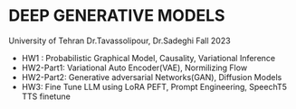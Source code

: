 # DEEP GENERATIVE MODELS
University of Tehran
Dr.Tavassolipour, Dr.Sadeghi
Fall 2023


* HW1 :
  Probabilistic Graphical Model, Causality, Variational Inference 
* HW2-Part1:
  Variational Auto Encoder(VAE), Normilizing Flow
* HW2-Part2:
  Generative adversarial Networks(GAN), Diffusion Models
* HW3:
  Fine Tune LLM using LoRA PEFT, Prompt Engineering, SpeechT5 TTS finetune
